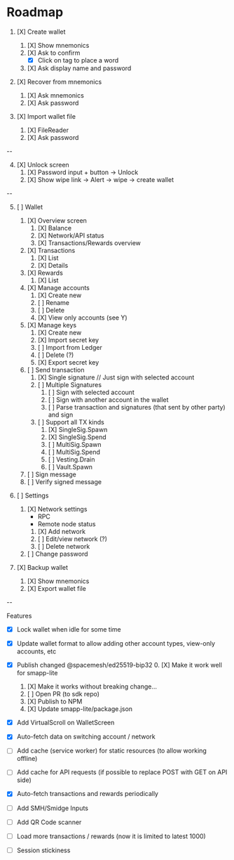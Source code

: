 # Roadmap

1. [X] Create wallet
   1. [X] Show mnemonics
   2. [X] Ask to confirm
      - [X] Click on tag to place a word
   3. [X] Ask display name and password

2. [X] Recover from mnemonics
   1. [X] Ask mnemonics
   2. [X] Ask password

3. [X] Import wallet file
   1. [X] FileReader
   2. [X] Ask password

--

4. [X] Unlock screen
   1. [X] Password input + button -> Unlock
   2. [X] Show wipe link -> Alert -> wipe -> create wallet

--

5. [ ] Wallet
   1. [X] Overview screen
      1. [X] Balance
      2. [X] Network/API status
      3. [X] Transactions/Rewards overview
   2. [X] Transactions
      1. [X] List
      2. [X] Details
   3. [X] Rewards
      1. [X] List
   4. [X] Manage accounts
      1. [X] Create new
      2. [ ] Rename
      3. [ ] Delete
      4. [X] View only accounts (see Y)
   5. [X] Manage keys
      1. [X] Create new
      2. [X] Import secret key
      3. [ ] Import from Ledger
      4. [ ] Delete (?)
      5. [X] Export secret key
   6. [ ] Send transaction
      1. [X] Single signature
         // Just sign with selected account
      2. [ ] Multiple Signatures
         1. [ ] Sign with selected account
         2. [ ] Sign with another account in the wallet
         3. [ ] Parse transaction and signatures (that sent by other party) and sign
      3. [ ] Support all TX kinds
         1. [X] SingleSig.Spawn
         2. [X] SingleSig.Spend
         3. [ ] MultiSig.Spawn
         4. [ ] MultiSig.Spend
         5. [ ] Vesting.Drain
         6. [ ] Vault.Spawn
   7. [ ] Sign message
   8. [ ] Verify signed message

6. [ ] Settings
   1. [X] Network settings
      - RPC
      - Remote node status
      1. [X] Add network
      2. [ ] Edit/view network (?)
      3. [ ] Delete network
   2. [ ] Change password

7. [X] Backup wallet
   1. [X] Show mnemonics
   2. [X] Export wallet file

--

Features

- [X] Lock wallet when idle for some time

- [X] Update wallet format to allow adding other account types, view-only accounts, etc

- [X] Publish changed @spacemesh/ed25519-bip32
  0. [X] Make it work well for smapp-lite
  1. [X] Make it works without breaking change...
  2. [ ] Open PR (to sdk repo)
  3. [X] Publish to NPM
  4. [X] Update smapp-lite/package.json

- [X] Add VirtualScroll on WalletScreen

- [X] Auto-fetch data on switching account / network

- [ ] Add cache (service worker) for static resources (to allow working offline)

- [ ] Add cache for API requests (if possible to replace POST with GET on API side)

- [X] Auto-fetch transactions and rewards periodically

- [ ] Add SMH/Smidge Inputs

- [ ] Add QR Code scanner

- [ ] Load more transactions / rewards (now it is limited to latest 1000)

- [ ] Session stickiness
